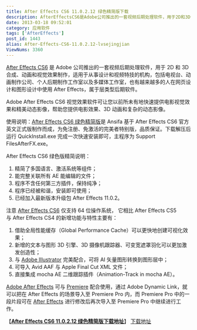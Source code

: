```yaml
---
title: After Effects CS6 11.0.2.12 绿色精简版下载
description: AfterEffectsCS6是Adobe公司推出的一套视频后期处理软件，用于2D和3D合成、动画和视觉效果制作，适用于从事设计和视频特技的机构，包括电视台、动画制作公司、个人后期制作工作室以及多媒体工作室，也有越来越多的人在网页设计和图形设计中使用AfterEffects，属于层类型后期软件。AdobeAfterEffectsCS6 视觉效果软件可让您以前
date: 2013-03-18 09:52:01
category: 应用软件
tags: ['AfterEffects']
post_id: 1443
alias: After-Effects-CS6-11.0.2.12-lvsejingjian
ViewNums: 3360
---
```


[After Effects CS6](/blog/after-effects-cs6-110212-lvsejingjian) 是 Adobe 公司推出的一套视频后期处理软件，用于 2D 和 3D 合成、动画和视觉效果制作，适用于从事设计和视频特技的机构，包括电视台、动画制作公司、个人后期制作工作室以及多媒体工作室，也有越来越多的人在网页设计和图形设计中使用 After Effects，属于层类型后期软件。

Adobe After Effects CS6 视觉效果软件可让您以前所未有地快速提供电影视觉效果和精美动态影像，帮助您提供电影效果、3D 动画和复杂的动态影像。

使用说明：[After Effects CS6 绿色](/blog/after-effects-cs6-110212-lvsejingjian)[精简](/blog/after-effects-cs6-110212-lvsejingjian)[版](/blog/after-effects-cs6-110212-lvsejingjian)是 Ansifa 基于 After Effects CS6 官方英文正式版制作而成，为免注册、免激活的完美者特别版，品质保证。下载解压后运行 QuickInstall.exe 完成一次快速安装即可，主程序为 Support FilesAfterFX.exe。

After Effects CS6 绿色版精简说明：

1. 精简了多国语言、激活系统等组件；
2. 能完整关联所有 AE 能编辑的文件；
3. 程序不含任何第三方插件，保持纯净；
4. 程序已经被和谐，安装即可使用；
5. 已经加入最新版本升级包 After Effects 11.0.2。

注意 [After Effects CS6](/blog/after-effects-cs6-110212-lvsejingjian) 仅支持 64 位操作系统， 它相比 After Effects CS5 与 After Effects CS4 的新增功能与特性主要有：

1. 借助全局性能缓存（Global Performance Cache）可以更快地创建可视化效果；
2. 新增的文本与图形 3D 引擎、3D 摄像机跟踪器、可变宽遮罩羽化可以更加激发创造性；
3. 与 [Adobe Illustrator](/blog/illustrator-cs6-zhongwenlvseban) 完美配合，可将 AI 矢量图形转换到图形层中；
4. 可导入 Avid AAF 与 Apple Final Cut XML 文件；
5. 直接集成 mocha AE 二维跟踪插件（Animation-Track in mocha AE）。

[Adobe After Effects](/blog/after-effects-cs6-110212-lvsejingjian) 可与 [Premiere](/blog/adobe-premiere-pro-cs4) 配合使用，通过 Adobe Dynamic Link，就可以把在 After Effects 的场景导入至 Premiere Pro 内，而 Premiere Pro 中的一段片段可在 [After Effects](/blog/after-effects-cs6-110212-lvsejingjian) 进行修改后再次导入至 Premiere Pro 中继续进行工作。

【[**After Effects CS6 11.0.2.12 绿色精简版下载地址**](/blog/after-effects-cs6-110212-lvsejingjian)】
[下载地址](download.asp?id=511)

